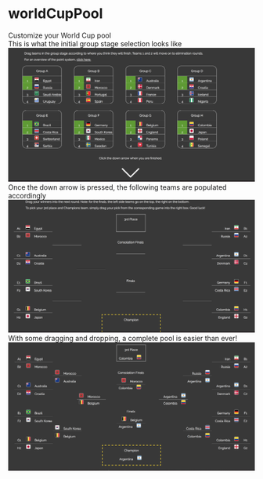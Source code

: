 # worldCupPool
Customize your World Cup pool
</br>
This is what the initial group stage selection looks like
![](groupStage.png)
</br>
Once the down arrow is pressed, the following teams are populated accordingly
![](emptyBracket.png)
</br>
With some dragging and dropping, a complete pool is easier than ever!
![](completePool.png)
